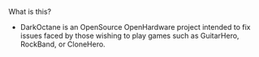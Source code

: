  What is this?
- DarkOctane is an OpenSource OpenHardware project intended to fix issues faced by those wishing to play games such as GuitarHero, RockBand, or CloneHero.
